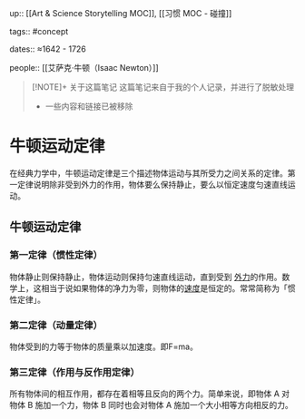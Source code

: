 up:: [[Art & Science Storytelling MOC]], [[习惯 MOC - 碰撞]]

tags:: #concept

dates:: ≈1642 - 1726

people:: [[艾萨克·牛顿（Isaac Newton）]]

> [!NOTE]+ 关于这篇笔记
> 这篇笔记来自于我的个人记录，并进行了脱敏处理
> - 一些内容和链接已被移除

# 牛顿运动定律

在经典力学中，牛顿运动定律是三个描述物体运动与其所受力之间关系的定律。第一定律说明除非受到外力的作用，物体要么保持静止，要么以恒定速度匀速直线运动。

## 牛顿运动定律

### 第一定律（惯性定律）

物体静止则保持静止，物体运动则保持匀速直线运动，直到受到 [外力]( https://en.wikipedia.org/wiki/Net_force "Net force")的作用。数学上，这相当于说如果物体的净力为零，则物体的[速度]( https://en.wikipedia.org/wiki/Velocity "Velocity")是恒定的。常常简称为「惯性定律」。

### 第二定律（动量定律）

物体受到的力等于物体的质量乘以加速度。即F=ma。

### 第三定律（作用与反作用定律）

所有物体间的相互作用，都存在着相等且反向的两个力。简单来说，即物体 A 对物体 B 施加一个力，物体 B 同时也会对物体 A 施加一个大小相等方向相反的力。
